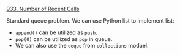 [933. Number of Recent Calls](https://leetcode.com/problems/number-of-recent-calls/description/)

Standard queue problem. We can use Python list to implement list:
- `append()` can be utilized as `push`.
- `pop(0)` can be utilized as `pop` in queue.
- We can also use the `deque` from `collections` moduel.